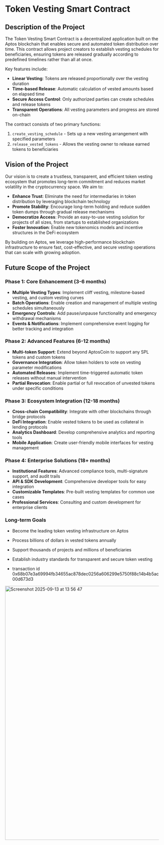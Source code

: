 # Token Vesting Smart Contract

## Description of the Project

The Token Vesting Smart Contract is a decentralized application built on the Aptos blockchain that enables secure and automated token distribution over time. This contract allows project creators to establish vesting schedules for beneficiaries, ensuring tokens are released gradually according to predefined timelines rather than all at once.

Key features include:
- **Linear Vesting**: Tokens are released proportionally over the vesting duration
- **Time-based Release**: Automatic calculation of vested amounts based on elapsed time
- **Secure Access Control**: Only authorized parties can create schedules and release tokens
- **Transparent Operations**: All vesting parameters and progress are stored on-chain

The contract consists of two primary functions:
1. `create_vesting_schedule` - Sets up a new vesting arrangement with specified parameters
2. `release_vested_tokens` - Allows the vesting owner to release earned tokens to beneficiaries

## Vision of the Project

Our vision is to create a trustless, transparent, and efficient token vesting ecosystem that promotes long-term commitment and reduces market volatility in the cryptocurrency space. We aim to:

- **Enhance Trust**: Eliminate the need for intermediaries in token distribution by leveraging blockchain technology
- **Promote Stability**: Encourage long-term holding and reduce sudden token dumps through gradual release mechanisms
- **Democratize Access**: Provide an easy-to-use vesting solution for projects of all sizes, from startups to established organizations
- **Foster Innovation**: Enable new tokenomics models and incentive structures in the DeFi ecosystem

By building on Aptos, we leverage high-performance blockchain infrastructure to ensure fast, cost-effective, and secure vesting operations that can scale with growing adoption.

## Future Scope of the Project

### Phase 1: Core Enhancement (3-6 months)
- **Multiple Vesting Types**: Implement cliff vesting, milestone-based vesting, and custom vesting curves
- **Batch Operations**: Enable creation and management of multiple vesting schedules simultaneously
- **Emergency Controls**: Add pause/unpause functionality and emergency withdrawal mechanisms
- **Events & Notifications**: Implement comprehensive event logging for better tracking and integration

### Phase 2: Advanced Features (6-12 months)
- **Multi-token Support**: Extend beyond AptosCoin to support any SPL tokens and custom tokens
- **Governance Integration**: Allow token holders to vote on vesting parameter modifications
- **Automated Releases**: Implement time-triggered automatic token releases without manual intervention
- **Partial Revocation**: Enable partial or full revocation of unvested tokens under specific conditions

### Phase 3: Ecosystem Integration (12-18 months)
- **Cross-chain Compatibility**: Integrate with other blockchains through bridge protocols
- **DeFi Integration**: Enable vested tokens to be used as collateral in lending protocols
- **Analytics Dashboard**: Develop comprehensive analytics and reporting tools
- **Mobile Application**: Create user-friendly mobile interfaces for vesting management

### Phase 4: Enterprise Solutions (18+ months)
- **Institutional Features**: Advanced compliance tools, multi-signature support, and audit trails
- **API & SDK Development**: Comprehensive developer tools for easy integration
- **Customizable Templates**: Pre-built vesting templates for common use cases
- **Professional Services**: Consulting and custom development for enterprise clients

### Long-term Goals
- Become the leading token vesting infrastructure on Aptos
- Process billions of dollars in vested tokens annually
- Support thousands of projects and millions of beneficiaries
- Establish industry standards for transparent and secure token vesting

- transaction id 0x68b07e3a69994fb34655ac878dec0256a606299e5750f88c14b4b5ac00d673d3
<img width="1466" height="832" alt="Screenshot 2025-09-13 at 13 56 47" src="https://github.com/user-attachments/assets/783b5e97-7518-4b75-8dbf-91ad81ed16e9" />

